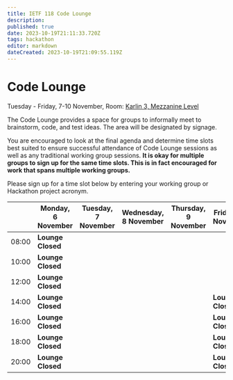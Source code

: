 ```yaml
---
title: IETF 118 Code Lounge
description: 
published: true
date: 2023-10-19T21:11:33.720Z
tags: hackathon
editor: markdown
dateCreated: 2023-10-19T21:09:55.119Z
---
```


# Code Lounge
Tuesday - Friday, 7-10 November, Room: [Karlin 3, Mezzanine Level](https://datatracker.ietf.org/meeting/118/floor-plan)

The Code Lounge provides a space for groups to informally meet to brainstorm, code, and test ideas. The area will be designated by signage. 

You are encouraged to look at the final agenda and determine time slots best suited to ensure successful attendance of Code Lounge sessions as well as any traditional working group sessions. **It is okay for multiple groups to sign up for the same time slots. This is in fact encouraged for work that spans multiple working groups.**

Please sign up for a time slot below by entering your working group or Hackathon project acronym.

|      |  Monday, 6 November | Tuesday, 7 November  | Wednesday, 8 November |  Thursday, 9 November | Friday, 10 November |  
|-------|------|------|------|------|------|
| 08:00 |  **Lounge Closed** |   |       |       |       |
| 10:00 |  **Lounge Closed** |     |      |      |      |
| 12:00 |  **Lounge Closed** |      |      |      |      |     
| 14:00 |  **Lounge Closed** |      |      |      | **Lounge Closed** |
| 16:00 |  **Lounge Closed** |      |      |      | **Lounge Closed** |                         
| 18:00 |  **Lounge Closed** |      |      |      | **Lounge Closed** |  
| 20:00 |  **Lounge Closed** |      |      |     | **Lounge Closed** |
